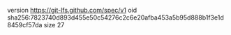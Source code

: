 version https://git-lfs.github.com/spec/v1
oid sha256:7823740d893d455e50c54276c2c6e20afba453a5b95d888b1f3e1d8459cf57da
size 27
